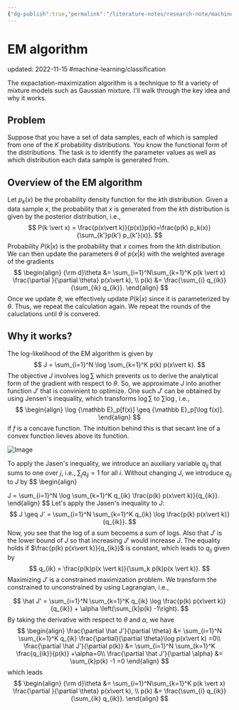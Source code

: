 ```yaml
---
{"dg-publish":true,"permalink":"/literature-notes/research-note/machine-learning/em-algorithm/"}
---
```



# EM algorithm
updated: 2022-11-15
#machine-learning/classification


The expactation-maximization algorithm is a technique to fit a variety of mixture models such as Gaussian mixture. I'll walk through the key idea and why it works. 

## Problem 

Suppose that you have a set of data samples, each of which is sampled from one of the $K$ probability distributions. You know the functional form of the distributions. The task is to identify  the parameter values as well as which distribution each data sample is generated from. 

## Overview of the EM algorithm 

Let $p_k(x)$ be the probability density function for the $k$th distribution. Given a data sample $x$, the probability that $x$ is generated from the $k$th distribution is given by the posterior distribution, i.e., 
$$
P(k \vert x) = \frac{p(x\vert k)}{p(x)}p(k)=\frac{p(k) p_k(x)}{\sum_{k'}p(k') p_{k'}(x)}.
$$
Probability $P(k \vert x)$ is the probability that $x$ comes from the $k$th distribution. We can then update the parameters $\theta$ of $p(x\vert k)$ with the weighted average of the gradients 
$$
\begin{align}
{\rm d}\theta &= \sum_{i=1}^N\sum_{k=1}^K p(k \vert x) \frac{\partial }{\partial \theta} p(x\vert k), \\
p(k) &= \frac{\sum_{i} q_{ik}}{\sum_{ik} q_{ik}}.
\end{align}
$$
Once we update $\theta$, we effectively update $P(k \vert x)$ since it is parameterized by $\theta$. Thus, we repeat the calculation again. We repeat the rounds of the caluclations until $\theta$ is convered.


## Why it works?

The log-likelihood of the EM algorithm is given by 
$$
J = \sum_{i=1}^N \log \sum_{k=1}^K p(k)  p(x\vert k).
$$
The objective $J$ involves $\log \sum$ which prevents us to derive the analytical form of the gradient with respect to $\theta$. So, we approximate $J$ into another function $J'$ that is convinient to optimize. One such $J'$ can be obtained by using Jensen's inequality, which transforms $\log \sum$ to $\sum \log$, i.e., 
$$
\begin{align}
\log {\mathbb E}_p[f(x)] \geq {\mathbb E}_p[\log f(x)].
\end{align}
$$
if $f$ is a concave function. The intuition behind this is that secant line of a convex function lieves above its function.

![Image](https://pbs.twimg.com/media/E2PR-iaWEAgjP0n.jpg:large)

To apply the Jasen's inequality, we introduce an auxiliary variable $q_{ij}$ that sums to one over $j$, i.e., $\sum_{j}q_{ij} = 1$ for all $i$. Without changing $J$, we introduce $q_{ij}$ to $J$ by 
$$
\begin{align}

J = \sum_{i=1}^N \log \sum_{k=1}^K  q_{ik} \frac{p(k) p(x\vert k)}{q_{ik}}.
\end{align}
$$
Let's apply the Jasen's inequality to $J$:
$$
J \geq J' = \sum_{i=1}^N \sum_{k=1}^K  q_{ik} \log \frac{p(k) p(x\vert k)}{q_{ik}}.
$$
Now, you see that the log of a sum becoems a sum of logs. Also that $J'$ is the lower bound of $J$ so that increasing $J'$ would increase $J$. The equality holds if $\frac{p(k) p(x\vert k)}{q_{ik}}$ is constant, which leads to $q_{ij}$ given by 
$$
q_{ik} = \frac{p(k)p(x \vert k)}{\sum_k p(k)p(x \vert k)}.
$$
Maximizing $J'$ is a constrained maximization problem. We transform the constrained to unconstrained by using Lagrangian, i.e., 

$$
\hat J' = \sum_{i=1}^N \sum_{k=1}^K  q_{ik} \log \frac{p(k) p(x\vert k)}{q_{ik}} + \alpha \left(\sum_{k}p(k) -1\right).
$$
By taking the derivative with respect to $\theta$ and $\alpha$, we have 
$$
\begin{align}
\frac{\partial \hat J'}{\partial \theta} &= \sum_{i=1}^N \sum_{k=1}^K  q_{ik} \frac{\partial}{\partial \theta}\log p(x\vert k) =0\\
\frac{\partial \hat J'}{\partial p(k)} &= \sum_{i=1}^N \sum_{k=1}^K   \frac{q_{ik}}{p(k)} +\alpha=0\\
\frac{\partial \hat J'}{\partial \alpha} &= \sum_{k}p(k) -1 =0
\end{align}
$$
which leads 
$$
\begin{align}
{\rm d}\theta &= \sum_{i=1}^N\sum_{k=1}^K p(k \vert x) \frac{\partial }{\partial \theta} p(x\vert k), \\
p(k) &= \frac{\sum_{i} q_{ik}}{\sum_{ik} q_{ik}}.
\end{align}
$$



